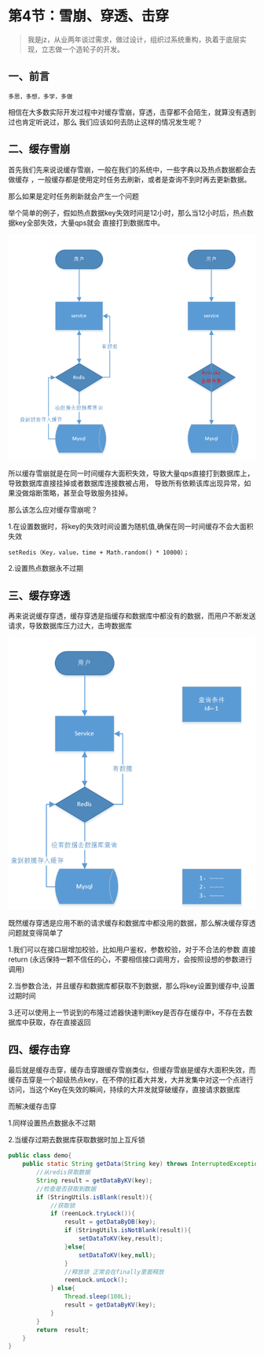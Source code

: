 # 第4节：雪崩、穿透、击穿
>我是jz，从业两年谈过需求，做过设计，组织过系统重构，执着于底层实现，立志做一个造轮子的开发。

## 一、前言
`多思，多想，多学，多做`

相信在大多数实际开发过程中对缓存雪崩，穿透，击穿都不会陌生，就算没有遇到过也肯定听说过，那么
我们应该如何去防止这样的情况发生呢？

## 二、缓存雪崩

首先我们先来说说缓存雪崩，一般在我们的系统中，一些字典以及热点数据都会去做缓存
，一般缓存都是使用定时任务去刷新，或者是查询不到时再去更新数据。

那么如果是定时任务刷新就会产生一个问题

举个简单的例子，假如热点数据key失效时间是12小时，那么当12小时后，热点数据key全部失效，大量qps就会
直接打到数据库中。

![](../../assets/img/redis/Chapter_4/缓存雪崩.png)

所以缓存雪崩就是在同一时间缓存大面积失效，导致大量qps直接打到数据库上，导致数据库直接挂掉或者数据库连接数被占用，
导致所有依赖该库出现异常，如果没做熔断策略，甚至会导致服务挂掉。

那么该怎么应对缓存雪崩呢？

1.在设置数据时，将key的失效时间设置为随机值,确保在同一时间缓存不会大面积失效

``
setRedis（Key，value，time + Math.random() * 10000）；
``

2.设置热点数据永不过期

## 三、缓存穿透

再来说说缓存穿透，缓存穿透是指缓存和数据库中都没有的数据，而用户不断发送请求，导致数据库压力过大，击垮数据库

![](../../assets/img/redis/Chapter_4/缓存穿透.png)

既然缓存穿透是应用不断的请求缓存和数据库中都没用的数据，那么解决缓存穿透问题就变得简单了

1.我们可以在接口层增加校验，比如用户鉴权，参数校验，对于不合法的参数 直接return
(永远保持一颗不信任的心，不要相信接口调用方，会按照设想的参数进行调用)

2.当参数合法，并且缓存和数据库都获取不到数据，那么将key设置到缓存中,设置过期时间

3.还可以使用上一节说到的布隆过滤器快速判断key是否存在缓存中，不存在去数据库中获取，存在直接返回

## 四、缓存击穿

最后就是缓存击穿，缓存击穿跟缓存雪崩类似，但缓存雪崩是缓存大面积失效，而缓存击穿是一个超级热点key，在不停的扛着大并发，大并发集中对这一个点进行访问，当这个Key在失效的瞬间，持续的大并发就穿破缓存，直接请求数据库

而解决缓存击穿

1.同样设置热点数据永不过期

2.当缓存过期去数据库获取数据时加上互斥锁
```java
public class demo{
    public static String getData(String key) throws InterruptedException{
        //从redis获取数据
        String result = getDataByKV(key);
        //检查是否获取到数据
        if (StringUtils.isBlank(result)){
            //获取锁
            if (reenLock.tryLock()){
                result = getDataByDB(key);
                if (StringUtils.isNotBlank(result)){
                    setDataToKV(key,result);
                }else{
                    setDataToKV(key,null);
                }
                //释放锁 正常会在finally里面释放
                reenLock.unLock();
            } else{
                Thread.sleep(100L);
                result = getDataByKV(key);
            }
        }
        return  result;
    }
}
```








